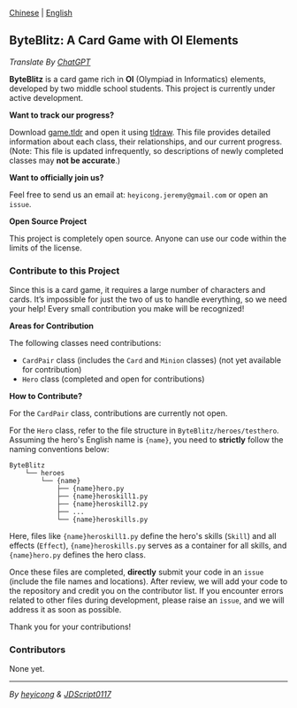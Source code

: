 [Chinese](https://github.com/JeremyHe1209/ByteBlitz/blob/main/README.md) | [English](https://github.com/JeremyHe1209/ByteBlitz/blob/main/README-en.md)

## ByteBlitz: A Card Game with OI Elements

*Translate By [ChatGPT](https://chatgpt.com/)*

**ByteBlitz** is a card game rich in **OI** (Olympiad in Informatics) elements, developed by two middle school students. This project is currently under active development.

**Want to track our progress?**

Download [game.tldr](https://raw.githubusercontent.com/JeremyHe1209/ByteBlitz/main/game.tldr) and open it using [tldraw](https://www.tldraw.com). This file provides detailed information about each class, their relationships, and our current progress. (Note: This file is updated infrequently, so descriptions of newly completed classes may **not be accurate**.)

**Want to officially join us?**

Feel free to send us an email at: `heyicong.jeremy@gmail.com` or open an `issue`.

**Open Source Project**

This project is completely open source. Anyone can use our code within the limits of the license.

### Contribute to this Project

Since this is a card game, it requires a large number of characters and cards. It’s impossible for just the two of us to handle everything, so we need your help! Every small contribution you make will be recognized!

**Areas for Contribution**

The following classes need contributions:

- `CardPair` class (includes the `Card` and `Minion` classes) (not yet available for contribution)
- `Hero` class (completed and open for contributions)

**How to Contribute?**

For the `CardPair` class, contributions are currently not open.

For the `Hero` class, refer to the file structure in `ByteBlitz/heroes/testhero`. Assuming the hero's English name is `{name}`, you need to **strictly** follow the naming conventions below:

```
ByteBlitz
    └── heroes
        └── {name}
            ├── {name}hero.py
            ├── {name}heroskill1.py
            ├── {name}heroskill2.py
            ├── ...
            └── {name}heroskills.py
```

Here, files like `{name}heroskill1.py` define the hero's skills (`Skill`) and all effects (`Effect`), `{name}heroskills.py` serves as a container for all skills, and `{name}hero.py` defines the hero class.

Once these files are completed, **directly** submit your code in an `issue` (include the file names and locations). After review, we will add your code to the repository and credit you on the contributor list. If you encounter errors related to other files during development, please raise an `issue`, and we will address it as soon as possible.

Thank you for your contributions!

### Contributors

None yet.

---

_By [heyicong](https://www.luogu.com.cn/user/725640) & [JDScript0117](https://www.luogu.com.cn/user/910593)_
